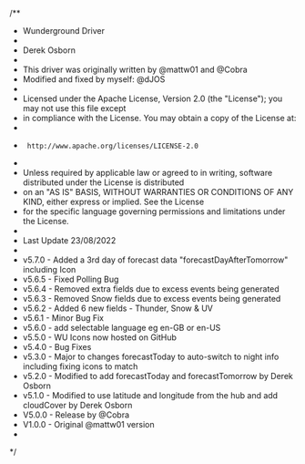 /**
 * Wunderground Driver
 *
 *  Derek Osborn
 *
 *  This driver was originally written by @mattw01 and @Cobra
 *  Modified and fixed by myself: @dJOS
 *
 *  Licensed under the Apache License, Version 2.0 (the "License"); you may not use this file except
 *  in compliance with the License. You may obtain a copy of the License at:
 *
 *      http://www.apache.org/licenses/LICENSE-2.0
 *
 *  Unless required by applicable law or agreed to in writing, software distributed under the License is distributed
 *  on an "AS IS" BASIS, WITHOUT WARRANTIES OR CONDITIONS OF ANY KIND, either express or implied. See the License
 *  for the specific language governing permissions and limitations under the License.
 *
 *  Last Update 23/08/2022
 *
 *  v5.7.0 - Added a 3rd day of forecast data "forecastDayAfterTomorrow" including Icon
 *  v5.6.5 - Fixed Polling Bug
 *  v5.6.4 - Removed extra fields due to excess events being generated
 *  v5.6.3 - Removed Snow fields due to excess events being generated
 *	v5.6.2 - Added 6 new fields - Thunder, Snow & UV
 *	v5.6.1 - Minor Bug Fix 
 *	v5.6.0 - add selectable language eg en-GB or en-US 
 *	v5.5.0 - WU Icons now hosted on GitHub
 *	v5.4.0 - Bug Fixes
 *	v5.3.0 - Major to changes forecastToday to auto-switch to night info including fixing icons to match
 *	v5.2.0 - Modified to add forecastToday and forecastTomorrow by Derek Osborn
 *	v5.1.0 - Modified to use latitude and longitude from the hub and add cloudCover by Derek Osborn
 *	V5.0.0 - Release by @Cobra
 *	V1.0.0 - Original @mattw01 version
 *
 */
